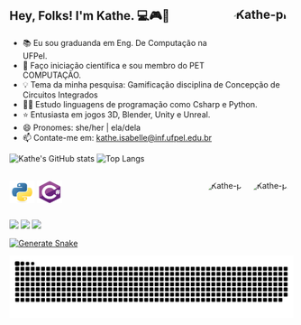 ## Hey, Folks! I'm Kathe. 💻🎮🌟 <img align="right" alt="Kathe-pic" height="95" style="border-radius:50px;" src="https://i.pinimg.com/originals/e4/ab/ce/e4abcef1d3f9f39dfbaad1838e0f3f07.gif">

- 📚 Eu sou graduanda em Eng. De Computação na UFPel.
- 🔬 Faço iniciação científica e sou membro do PET COMPUTAÇÃO.
- 💡  Tema da minha pesquisa: Gamificação disciplina de Concepção de Circuitos Integrados
- 👩‍💻 Estudo linguagens de programação como Csharp e Python.
- ⭐ Entusiasta em jogos 3D, Blender, Unity e Unreal.
- 😄 Pronomes: she/her | ela/dela
- 📫 Contate-me em: kathe.isabelle@inf.ufpel.edu.br

![Kathe's GitHub stats](https://github-README-stats.vercel.app/api?username=KatheIsabelle&show_icons=true&theme=merko)
![Top Langs](https://github-README-stats.vercel.app/api/top-langs/?username=KatheIsabelle&layout=compact)
  
<div style="display: inline_block"><br>
  <img align="center" alt="Kathe-Python" height="40" width="45" src="https://raw.githubusercontent.com/devicons/devicon/master/icons/python/python-original.svg">
  <img align="center" alt="Kathe-Csharp" height="40" width="45" src="https://raw.githubusercontent.com/devicons/devicon/master/icons/csharp/csharp-original.svg">
  <img align="right" alt="Kathe-pic" height="95" style="border-radius:50px;" src="https://i.pinimg.com/originals/9d/9b/d1/9d9bd13afce1a798d22ecfd9897730ed.gif">
  <img align="right" alt="Kathe-pic" height="85" style="border-radius:50px;" src="https://i.pinimg.com/originals/d2/85/ba/d285ba2cc51a540ad5d5e06c489ce121.gif">
  
</div>
  

  ##
 
<div> 
  <a href="https://www.instagram.com/katheisab/" target="_blank"><img src="https://img.shields.io/badge/-Instagram-%23E4405F?style=for-the-badge&logo=instagram&logoColor=white" target="_blank"></a>
  <a href = "mailto:kathe.isabelle@inf.ufpel.edu.br"><img src="https://img.shields.io/badge/-Gmail-%23333?style=for-the-badge&logo=gmail&logoColor=white" target="_blank"></a>
  <a href="https://www.linkedin.com/in/kathe-isabelle-6a70a3194/" target="_blank"><img src="https://img.shields.io/badge/-LinkedIn-%230077B5?style=for-the-badge&logo=linkedin&logoColor=white" target="_blank"></a> 

</div>


[![Generate Snake](https://github.com/PETCompUFPel/PETCompUFPel/actions/workflows/main.yml/badge.svg?branch=main)](https://github.com/PETCompUFPel/PETCompUFPel/actions/workflows/main.yml)


![snake gif](https://github.com/KatheIsabelle/KatheIsabelle/blob/output/github-contribution-grid-snake.svg)



